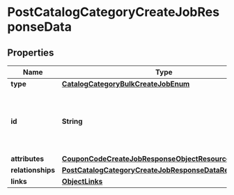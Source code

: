 # PostCatalogCategoryCreateJobResponseData

## Properties
Name | Type | Description | Notes
------------ | ------------- | ------------- | -------------
**type** | [**CatalogCategoryBulkCreateJobEnum**](CatalogCategoryBulkCreateJobEnum.md) |  | 
**id** | **String** | Unique identifier for retrieving the job. Generated by Klaviyo. | 
**attributes** | [**CouponCodeCreateJobResponseObjectResourceAttributes**](CouponCodeCreateJobResponseObjectResourceAttributes.md) |  | 
**relationships** | [**PostCatalogCategoryCreateJobResponseDataRelationships**](PostCatalogCategoryCreateJobResponseDataRelationships.md) |  |  [optional]
**links** | [**ObjectLinks**](ObjectLinks.md) |  | 

